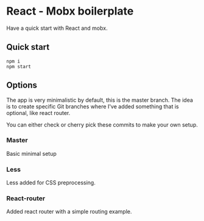 # React - Mobx boilerplate

Have a quick start with React and mobx.

## Quick start

```
npm i
npm start
```

## Options
The app is very minimalistic by default, this is the master branch.
The idea is to create specific Git branches where I've added something that is optional, like react router.

You can either check or cherry pick these commits to make your own setup.

### Master
Basic minimal setup

### Less
Less added for CSS preprocessing.

### React-router
Added react router with a simple routing example.

